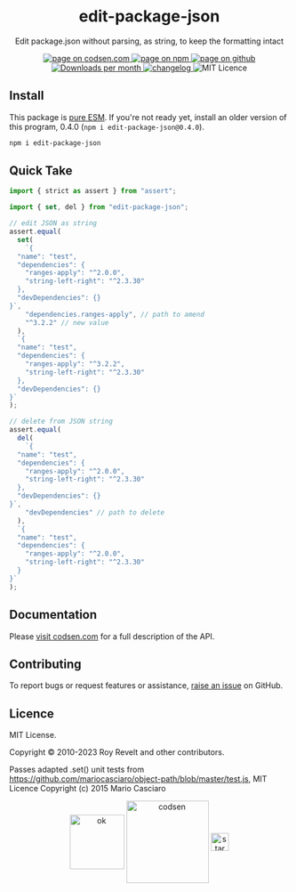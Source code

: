 <h1 align="center">edit-package-json</h1>

<p align="center">Edit package.json without parsing, as string, to keep the formatting intact</p>

<p align="center">
  <a href="https://codsen.com/os/edit-package-json" rel="nofollow noreferrer noopener">
    <img src="https://img.shields.io/badge/-codsen-blue?style=flat-square" alt="page on codsen.com">
  </a>
  <a href="https://www.npmjs.com/package/edit-package-json" rel="nofollow noreferrer noopener">
    <img src="https://img.shields.io/badge/-npm-blue?style=flat-square" alt="page on npm">
  </a>
  <a href="https://github.com/codsen/codsen/tree/main/packages/edit-package-json" rel="nofollow noreferrer noopener">
    <img src="https://img.shields.io/badge/-github-blue?style=flat-square" alt="page on github">
  </a>
  <a href="https://npmcharts.com/compare/edit-package-json?interval=30" rel="nofollow noreferrer noopener" target="_blank">
    <img src="https://img.shields.io/npm/dm/edit-package-json.svg?style=flat-square" alt="Downloads per month">
  </a>
  <a href="https://codsen.com/os/edit-package-json/changelog" rel="nofollow noreferrer noopener">
    <img src="https://img.shields.io/badge/changelog-here-brightgreen?style=flat-square" alt="changelog">
  </a>
  <img src="https://img.shields.io/badge/licence-MIT-brightgreen.svg?style=flat-square" alt="MIT Licence">
</p>

## Install

This package is [pure ESM](https://gist.github.com/sindresorhus/a39789f98801d908bbc7ff3ecc99d99c). If you're not ready yet, install an older version of this program, 0.4.0 (`npm i edit-package-json@0.4.0`).

```bash
npm i edit-package-json
```

## Quick Take

```js
import { strict as assert } from "assert";

import { set, del } from "edit-package-json";

// edit JSON as string
assert.equal(
  set(
    `{
  "name": "test",
  "dependencies": {
    "ranges-apply": "^2.0.0",
    "string-left-right": "^2.3.30"
  },
  "devDependencies": {}
}`,
    "dependencies.ranges-apply", // path to amend
    "^3.2.2" // new value
  ),
  `{
  "name": "test",
  "dependencies": {
    "ranges-apply": "^3.2.2",
    "string-left-right": "^2.3.30"
  },
  "devDependencies": {}
}`
);

// delete from JSON string
assert.equal(
  del(
    `{
  "name": "test",
  "dependencies": {
    "ranges-apply": "^2.0.0",
    "string-left-right": "^2.3.30"
  },
  "devDependencies": {}
}`,
    "devDependencies" // path to delete
  ),
  `{
  "name": "test",
  "dependencies": {
    "ranges-apply": "^2.0.0",
    "string-left-right": "^2.3.30"
  }
}`
);
```

## Documentation

Please [visit codsen.com](https://codsen.com/os/edit-package-json/) for a full description of the API.

## Contributing

To report bugs or request features or assistance, [raise an issue](https://github.com/codsen/codsen/issues/new/choose) on GitHub.

## Licence

MIT License.

Copyright © 2010-2023 Roy Revelt and other contributors.

Passes adapted .set() unit tests from https://github.com/mariocasciaro/object-path/blob/master/test.js, MIT Licence Copyright (c) 2015 Mario Casciaro

<p align="center"><img src="https://codsen.com/images/png-codsen-ok.png" width="98" alt="ok" align="center"> <img src="https://codsen.com/images/png-codsen-1.png" width="148" alt="codsen" align="center"> <img src="https://codsen.com/images/png-codsen-star-small.png" width="32" alt="star" align="center"></p>
